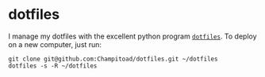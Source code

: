 # dotfiles

I manage my dotfiles with the excellent python program [`dotfiles`](https://github.com/jbernard/dotfiles).
To deploy on a new computer, just run:
```
git clone git@github.com:Champitoad/dotfiles.git ~/dotfiles
dotfiles -s -R ~/dotfiles
```
